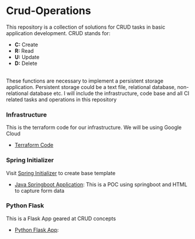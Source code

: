# Crud-Operations
This repository is a collection of solutions for CRUD tasks in basic application development. CRUD stands for:
* **C:** Create
* **R:** Read
* **U:** Update
* **D:** Delete
<br>
These functions are necessary to implement a persistent storage application. Persistent storage could be a text file, relational database, non-relational database etc.
I will include the infrastructure, code base and all CI related tasks and operations in this repository 

### Infrastructure
This is the terraform code for our infrastructure. We will be using Google Cloud 
* [Terraform Code](infrastructure)

### Spring Initializer
Visit [Spring Initializer](https://start.spring.io/) to create base template
* [Java Springboot Application](java-spring-app): This is a POC using springboot and HTML to capture form data

### Python Flask
This is a Flask App geared at CRUD concepts
* [Python Flask App](python-crud-app): 
